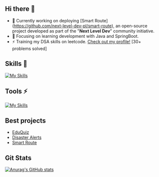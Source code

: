 ## Hi there 👋

- 🔭 Currently working on deploying [Smart Route] (https://github.com/next-level-dev-pl/smart-route), an open-source project developed as part of the "**Next Level Dev**" community initiative. 
- 🌱 Focusing on learning development with Java and SpringBoot.
- ⚡ Training my DSA skills on leetcode. [Check out my profile!](https://leetcode.com/u/RobertoJavaDev/) [30+ problems solved]

## Skills 💪

[![My Skills](https://skillicons.dev/icons?i=java,spring,maven,gradle,postgres,hibernate,docker,git,selenium)](https://skillicons.dev)

## Tools ⚡

[![My Skills](https://skillicons.dev/icons?i=idea,github)](https://skillicons.dev)

## Best projects

- [EduQuiz](https://github.com/RobertoJavaDev/EduQuiz)
- [Disaster Alerts](https://github.com/RobertoJavaDev/disaster-alerts)
- [Smart Route](https://github.com/next-level-dev-pl/smart-route)


## Git Stats
[![Anurag's GitHub stats](https://github-readme-stats.vercel.app/api?username=RobertoJavaDev&count_private=true&show_icons=true&theme=tokyonight)](https://github.com/anuraghazra/github-readme-stats)

